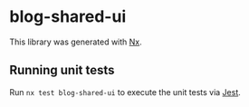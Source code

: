 # blog-shared-ui

This library was generated with [Nx](https://nx.dev).

## Running unit tests

Run `nx test blog-shared-ui` to execute the unit tests via [Jest](https://jestjs.io).
